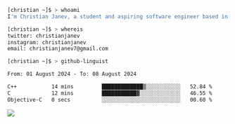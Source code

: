 ```bash
[christian ~]$ > whoami
I'm Christian Janev, a student and aspiring software engineer based in Chicago, IL
```
```bash
[christian ~]$ > whereis
twitter: christianjanev
instagram: christianjanev
email: christianjanev7@gmail.com
```

```bash
[christian ~]$ > github-linguist
```
<!--START_SECTION:waka-->

```txt
From: 01 August 2024 - To: 08 August 2024

C++           14 mins         █████████████▒░░░░░░░░░░░   52.84 %
C             12 mins         ███████████▓░░░░░░░░░░░░░   46.55 %
Objective-C   0 secs          ░░░░░░░░░░░░░░░░░░░░░░░░░   00.60 %
```

<!--END_SECTION:waka-->

![](https://komarev.com/ghpvc/?username=christianjanev)
